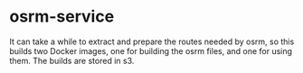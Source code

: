 # osrm-service

It can take a while to extract and prepare the routes needed by osrm, so this builds
two Docker images, one for building the osrm files, and one for using them. The builds
are stored in s3.
